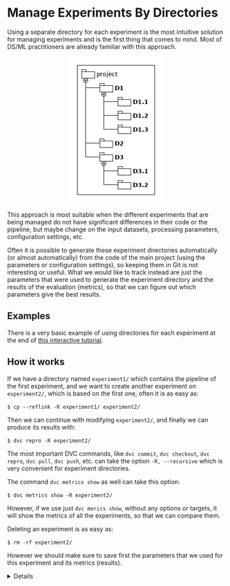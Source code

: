 # Manage Experiments By Directories

Using a separate directory for each experiment is the most intuitive solution
for managing experiments and is the first thing that comes to mind. Most of
DS/ML practitioners are already familiar with this approach.

<p align="center">
<img src="/static/img/user-guide/experiments/dirs.png" />
</p>

This approach is most suitable when the different experiments that are being
managed do not have significant differences in their code or the pipeline, but
maybe change on the input datasets, processing parameters, configuration
settings, etc.

Often it is possible to generate these experiment directories automatically (or
almost automatically) from the code of the main project (using the parameters or
configuration settings), so keeping them in Git is not interesting or useful.
What we would like to track instead are just the parameters that were used to
generate the experiment directory and the results of the evaluation (metrics),
so that we can figure out which parameters give the best results.

## Examples

There is a very basic example of using directories for each experiment at the
end of
[this interactive tutorial](https://katacoda.com/dvc/courses/basics/pipelines).

## How it works

If we have a directory named `experiment1/` which contains the pipeline of the
first experiment, and we want to create another experiment on `experiment2/`,
which is based on the first one, often it is as easy as:

```dvc
$ cp --reflink -R experiment1/ experiment2/
```

Then we can continue with modifying `experiment2/`, and finally we can produce
its results with:

```dvc
$ dvc repro -R experiment2/
```

The most important DVC commands, like `dvc commit`, `dvc checkout`, `dvc repro`,
`dvc pull`, `dvc push`, etc. can take the option `-R, --recursive` which is very
convenient for experiment directories.

The command `dvc metrics show` as well can take this option:

```dvc
$ dvc metrics show -R experiment2/
```

However, if we use just `dvc merics show`, without any options or targets, it
will show the metrics of all the experiments, so that we can compare them.

Deleting an experiment is as easy as:

```dvc
$ rm -rf experiment2/
```

However we should make sure to save first the parameters that we used for this
experiment and its metrics (results).

<details>

### Tip: Use a script to create experiments

When we build a pipeline we have to use some long `dvc run` commands, with lots
of options, to define stages. Doing all this manually is long and tedious and
error-prone. The recommended Linux practice in such cases is to record all the
commands in a bash script, which can then be used to build the whole pipeline at
once.

Some of the benefits of this approach are these:

- Typing mistakes while building the pipeline are avoided.
- Modification of the pipeline becomes easier and consistent (for example using
  find/replace).
- Building pipelines becomes flexible (for example bash variables can be used).
- Pipelines become reusable (other projects can copy/paste and customize them)

Using a script to create a pipeline is also very convenient when we want to
manage experiments with directories, because it allows us to customize the
experiment based on some options and parameters that we pass to the script.

This can further automate the process of creating a new experiment, producing
its results, saving them, and finally deleting the experiment directory. This
way we can automatically iterate for example over a large number of
hyper-parameters and save the corresponding results.

The implementation details actually depend on the specifics of each project.

</details>
